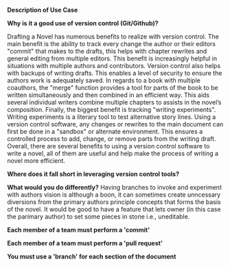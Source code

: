 **Description of Use Case**


**Why is it a good use of version control (Git/Github)?**

Drafting a Novel has numerous benefits to realize with version control. The main benefit is the ability to track every change the author or their editors "commit" that makes to the drafts, this helps with chapter rewrites and general editing from multiple editors. This benefit is increasingly helpful in situations with multiple authors and contributors. Version control also helps with backups of writing drafts. This enables a level of security to ensure the authors work is adequately saved. In regards to a book with multiple coauthors, the "merge" function provides a tool for parts of the book to be written simultaneously and then combined in an efficient way. This aids several individual writers combine multiple chapters to assists in the novel’s composition. Finally, the biggest benefit is tracking "writing experiments". Writing experiments is a literary tool to test alternative story lines. Using a version control software, any changes or rewrites to the main document can first be done in a "sandbox" or alternate environment. This ensures a controlled process to add, change, or remove parts from the writing draft. Overall, there are several benefits to using a version control software to write a novel, all of them are useful and help make the process of writing a novel more efficient.

**Where does it fall short in leveraging version control tools?**


**What would you do differently?**
Having branches to invoke and experiment with authors vision is although a boon, it can sometimes create unncessary diversions from the primary authors principle concepts that forms the basis of the novel. It would be good to have a feature that lets owner (in this case the parimary author) to set some pieces in stone i.e., uneditable. 

**Each member of a team must perform a 'commit'**


**Each member of a team must perform a 'pull request'**


**You must use a 'branch' for each section of the document**


